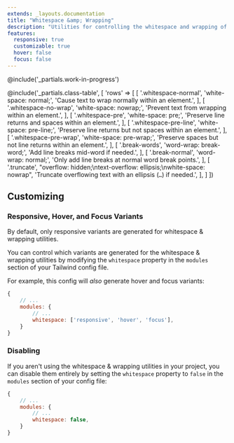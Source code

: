 ```yaml
---
extends: _layouts.documentation
title: "Whitespace &amp; Wrapping"
description: "Utilities for controlling the whitespace and wrapping of an element."
features:
  responsive: true
  customizable: true
  hover: false
  focus: false
---
```


@include('_partials.work-in-progress')

@include('_partials.class-table', [
  'rows' => [
    [
      '.whitespace-normal',
      'white-space: normal;',
      'Cause text to wrap normally within an element.',
    ],
    [
      '.whitespace-no-wrap',
      'white-space: nowrap;',
      'Prevent text from wrapping within an element.',
    ],
    [
      '.whitespace-pre',
      'white-space: pre;',
      'Preserve line returns and spaces within an element.',
    ],
    [
      '.whitespace-pre-line',
      'white-space: pre-line;',
      'Preserve line returns but not spaces within an element.',
    ],
    [
      '.whitespace-pre-wrap',
      'white-space: pre-wrap;',
      'Preserve spaces but not line returns within an element.',
    ],
    [
      '.break-words',
      'word-wrap: break-word;',
      'Add line breaks mid-word if needed.',
    ],
    [
      '.break-normal',
      'word-wrap: normal;',
      'Only add line breaks at normal word break points.',
    ],
    [
      '.truncate',
      "overflow: hidden;\ntext-overflow: ellipsis;\nwhite-space: nowrap",
      'Truncate overflowing text with an ellipsis (<code>…</code>) if needed.',
    ],
  ]
])

## Customizing

### Responsive, Hover, and Focus Variants

By default, only responsive variants are generated for whitespace & wrapping utilities.

You can control which variants are generated for the whitespace & wrapping utilities by modifying the `whitespace` property in the `modules` section of your Tailwind config file.

For example, this config will _also_ generate hover and focus variants:

```js
{
    // ...
    modules: { 
        // ...
        whitespace: ['responsive', 'hover', 'focus'],
    }
}
```

### Disabling

If you aren't using the whitespace & wrapping utilities in your project, you can disable them entirely by setting the `whitespace` property to `false` in the `modules` section of your config file:

```js
{
    // ...
    modules: {
        // ...
        whitespace: false,
    }
}
```
